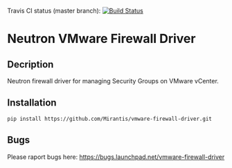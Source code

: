 Travis CI status (master branch): [![Build Status](https://travis-ci.org/exercism/exercism.io.svg?branch=master)](https://travis-ci.org/exercism/exercism.io)

# Neutron VMware Firewall Driver

## Decription
Neutron firewall driver for managing Security Groups on VMware vCenter.

## Installation

    pip install https://github.com/Mirantis/vmware-firewall-driver.git

## Bugs
Please raport bugs here: https://bugs.launchpad.net/vmware-firewall-driver

